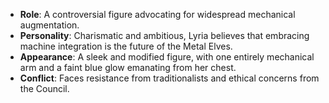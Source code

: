 - **Role**: A controversial figure advocating for widespread mechanical augmentation.
- **Personality**: Charismatic and ambitious, Lyria believes that embracing machine integration is the future of the Metal Elves.
- **Appearance**: A sleek and modified figure, with one entirely mechanical arm and a faint blue glow emanating from her chest.
- **Conflict**: Faces resistance from traditionalists and ethical concerns from the Council.
